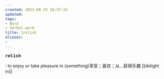 ```yaml
---
created: 2023-08-24 10:37:33
updated: 
tags: 
- Word
- Verbal-word
title: 🚩relish
aliases:
- 
---
```


<pre><strong>relish</strong></pre>
: to enjoy or take pleasure in (something)享受；喜欢；从…获得乐趣
[[delight in]]